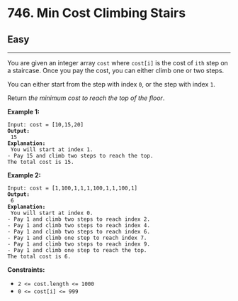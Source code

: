 # 746. Min Cost Climbing Stairs

## Easy

***

You are given an integer array `cost` where `cost[i]` is the cost of `ith` step on a staircase. Once you pay the cost, you can either climb one or two steps.

You can either start from the step with index `0`, or the step with index `1`.

Return _the minimum cost to reach the top of the floor_.

&#x20;

**Example 1:**

<pre><code>Input: cost = [10,15,20]
<strong>Output:
</strong> 15
<strong>Explanation:
</strong> You will start at index 1.
- Pay 15 and climb two steps to reach the top.
The total cost is 15.</code></pre>

**Example 2:**

<pre><code>Input: cost = [1,100,1,1,1,100,1,1,100,1]
<strong>Output:
</strong> 6
<strong>Explanation:
</strong> You will start at index 0.
- Pay 1 and climb two steps to reach index 2.
- Pay 1 and climb two steps to reach index 4.
- Pay 1 and climb two steps to reach index 6.
- Pay 1 and climb one step to reach index 7.
- Pay 1 and climb two steps to reach index 9.
- Pay 1 and climb one step to reach the top.
The total cost is 6.</code></pre>

&#x20;

**Constraints:**

* `2 <= cost.length <= 1000`
* `0 <= cost[i] <= 999`
